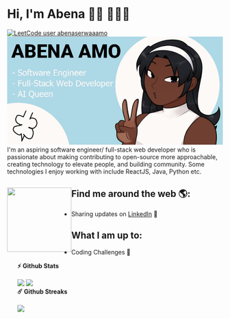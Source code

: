# Hi, I'm Abena 👋🏾 👩🏾‍💻
[![LeetCode user abenaserwaaamo](https://img.shields.io/badge/dynamic/json?style=for-the-badge&labelColor=black&color=%23ffa116&label=Solved&query=solved&url=https%3A%2F%2Fleetcode-badge.vercel.app%2Fapi%2Fusers%2Fabenaserwaaamo&logo=leetcode&logoColor=yellow)](https://leetcode.com/abenaserwaaamo/)
<img src="https://github.com/AbenaAmo13/AbenaAmo13/blob/main/Abena.png?raw=true" alt="banner that says Abena Amo - software engineer, fullstack web developer, and AI Queen">
I'm an aspiring software engineer/ full-stack web developer who is passionate about making contributing to open-source more approachable, creating technology to elevate people, and building community. Some technologies I enjoy working with include ReactJS, Java, Python etc. 

## Find me around the web 🌎: <a href="https://github.com/AbenaAmo13"><img align="left" width="150" height="150" src="https://github.com/M0nica/M0nica/blob/main/octomonica/m0nica-octocat-rotating.gif?raw=true"></a>
- Sharing updates on <a href="https://www.linkedin.com/in/abenaamo/">LinkedIn</a> 💼

## What I am up to:
- Coding Challenges 🦋



  <summary><b>⚡ Github Stats</b></summary>

  <br />
  <img height="180em" src="https://github-readme-stats.vercel.app/api?username=abenaamo13&show_icons=true&hide_border=true&&count_private=true&include_all_commits=true" />
  <img height="180em" src="https://github-readme-stats.vercel.app/api/top-langs/?username=abenaamo13&exclude_repo=KNN-Image-Classification&show_icons=true&hide_border=true&layout=compact&langs_count=8"/>


	
  <summary><b>☄️ Github Streaks</b></summary>

  <br />
  <img height="180em" src="https://github-readme-streak-stats.herokuapp.com/?user=abenaamo13&hide_border=true" />
